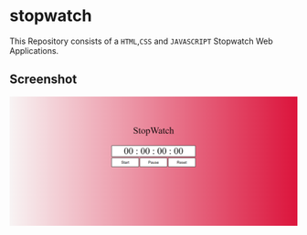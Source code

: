# stopwatch

This Repository consists of a `HTML`,`CSS` and `JAVASCRIPT` Stopwatch Web Applications.
## Screenshot

<img src="./Screenshot.png" alt="screenshot" />


